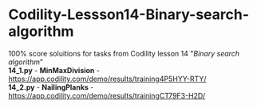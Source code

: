 # Codility-Lessson14-Binary-search-algorithm
100% score soluitions for tasks from Codility lesson 14 "*Binary search algorithm*"  
**14_1.py** - **MinMaxDivision** - https://app.codility.com/demo/results/training4P5HYY-RTY/  
**14_2.py** - **NailingPlanks** - https://app.codility.com/demo/results/trainingCT79F3-H2D/  

